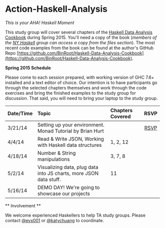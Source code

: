 # Action-Haskell-Analysis

*This is your AHA! Haskell Moment*

This study group will cover several chapters of the [Haskell Data Analysis Cookbook](http://haskelldata.com) during Spring 2015. You'll need a copy of the book (*members of the [NY Haskell](http://meeetup.com/ny-haskell) group can access a copy from the files section*). The most recent code examples from the book can be found at the author's GitHub Repo [https://github.com/BinRoot/Haskell-Data-Analysis-Cookbook](https://github.com/BinRoot/Haskell-Data-Analysis-Cookbook).

**Spring 2015 Schedule**

Please come to each session prepared, with working version of GHC 7.6+ installed and a text editor of choice. Our intention is to have participants go through the selected chapters themselves and work through the code exercises and bring the finished examples to the study group for discussion. That said, you will need to bring your laptop to the study group. 

| Date/Time     | Topic                            | Chapters Covered  | RSVP |
| ------------- |:--------------------------------| :-----| :----:|
| 3/21/14       | Setting up your environment. Monad Tutorial by Brian Hurt|  | [RSVP](http://www.meetup.com/NY-Haskell/events/220997346/)|
| 4/4/14        | Read & Write JSON, Working with Haskell data structures | 1, 2, 12  | |
| 4/18/14       | Number & String manipulations | 3, 7, 8  | |
| 5/2/14        | Visualizing data, plug data into JS charts, more JSON data stuff. | 11 | |
| 5/16/14       | DEMO DAY! We're going to showcase our projects

** Involvement **

We welcome experienced Haskellers to help TA study groups. Please contact [@evx001](https://github.com/evx001) or [@katychuang](https://github.com/katychuang) to coordinate. 
